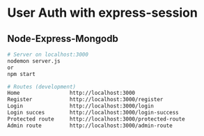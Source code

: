 # User Auth with express-session
## Node-Express-Mongodb

```bash
# Server on localhost:3000
nodemon server.js
or
npm start

# Routes (development)
Home		        http://localhost:3000
Register            http://localhost:3000/register
Login               http://localhost:3000/login
Login succes        http://localhost:3000/login-success
Protected route     http://localhost:3000/protected-route
Admin route         http://localhost:3000/admin-route

```
<br>